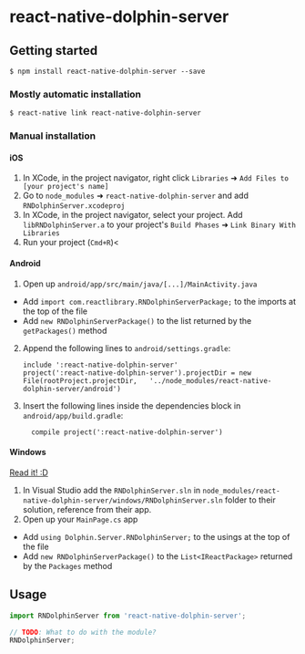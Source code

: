 
# react-native-dolphin-server

## Getting started

`$ npm install react-native-dolphin-server --save`

### Mostly automatic installation

`$ react-native link react-native-dolphin-server`

### Manual installation


#### iOS

1. In XCode, in the project navigator, right click `Libraries` ➜ `Add Files to [your project's name]`
2. Go to `node_modules` ➜ `react-native-dolphin-server` and add `RNDolphinServer.xcodeproj`
3. In XCode, in the project navigator, select your project. Add `libRNDolphinServer.a` to your project's `Build Phases` ➜ `Link Binary With Libraries`
4. Run your project (`Cmd+R`)<

#### Android

1. Open up `android/app/src/main/java/[...]/MainActivity.java`
  - Add `import com.reactlibrary.RNDolphinServerPackage;` to the imports at the top of the file
  - Add `new RNDolphinServerPackage()` to the list returned by the `getPackages()` method
2. Append the following lines to `android/settings.gradle`:
  	```
  	include ':react-native-dolphin-server'
  	project(':react-native-dolphin-server').projectDir = new File(rootProject.projectDir, 	'../node_modules/react-native-dolphin-server/android')
  	```
3. Insert the following lines inside the dependencies block in `android/app/build.gradle`:
  	```
      compile project(':react-native-dolphin-server')
  	```

#### Windows
[Read it! :D](https://github.com/ReactWindows/react-native)

1. In Visual Studio add the `RNDolphinServer.sln` in `node_modules/react-native-dolphin-server/windows/RNDolphinServer.sln` folder to their solution, reference from their app.
2. Open up your `MainPage.cs` app
  - Add `using Dolphin.Server.RNDolphinServer;` to the usings at the top of the file
  - Add `new RNDolphinServerPackage()` to the `List<IReactPackage>` returned by the `Packages` method


## Usage
```javascript
import RNDolphinServer from 'react-native-dolphin-server';

// TODO: What to do with the module?
RNDolphinServer;
```
  